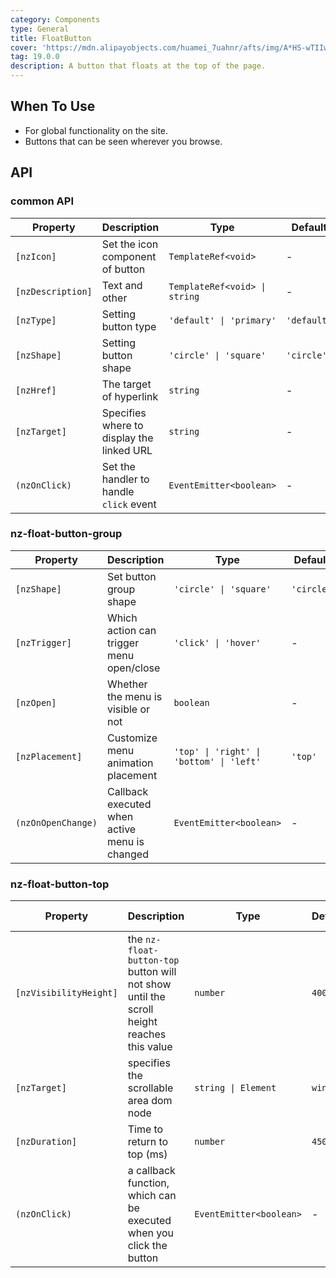 ```yaml
---
category: Components
type: General
title: FloatButton
cover: 'https://mdn.alipayobjects.com/huamei_7uahnr/afts/img/A*HS-wTIIwu0kAAAAAAAAAAAAADrJ8AQ/original'
tag: 19.0.0
description: A button that floats at the top of the page.
---
```


## When To Use

- For global functionality on the site.
- Buttons that can be seen wherever you browse.

## API

### common API

| Property          | Description                               | Type                          | Default     |
| ----------------- | ----------------------------------------- | ----------------------------- | ----------- |
| `[nzIcon]`        | Set the icon component of button          | `TemplateRef<void>`           | -           |
| `[nzDescription]` | Text and other                            | `TemplateRef<void> \| string` | -           |
| `[nzType]`        | Setting button type                       | `'default' \| 'primary'`      | `'default'` |
| `[nzShape]`       | Setting button shape                      | `'circle' \| 'square'`        | `'circle'`  |
| `[nzHref]`        | The target of hyperlink                   | `string`                      | -           |
| `[nzTarget]`      | Specifies where to display the linked URL | `string`                      | -           |
| `(nzOnClick)`     | Set the handler to handle `click` event   | `EventEmitter<boolean>`       | -           |

### nz-float-button-group

| Property           | Description                                   | Type                                     | Default    |
| ------------------ | --------------------------------------------- | ---------------------------------------- | ---------- |
| `[nzShape]`        | Set button group shape                        | `'circle' \| 'square'`                   | `'circle'` |
| `[nzTrigger]`      | Which action can trigger menu open/close      | `'click' \| 'hover'`                     | -          |
| `[nzOpen]`         | Whether the menu is visible or not            | `boolean`                                | -          |
| `[nzPlacement]`    | Customize menu animation placement            | `'top' \| 'right' \| 'bottom' \| 'left'` | `'top'`    |
| `(nzOnOpenChange)` | Callback executed when active menu is changed | `EventEmitter<boolean>`                  | -          |

### nz-float-button-top

| Property               | Description                                                                               | Type                    | Default  | Global Config |
| ---------------------- | ----------------------------------------------------------------------------------------- | ----------------------- | -------- | ------------- |
| `[nzVisibilityHeight]` | the `nz-float-button-top` button will not show until the scroll height reaches this value | `number`                | `400`    | ✅            |
| `[nzTarget]`           | specifies the scrollable area dom node                                                    | `string \| Element`     | `window` |
| `[nzDuration]`         | Time to return to top (ms)                                                                | `number`                | `450`    |
| `(nzOnClick)`          | a callback function, which can be executed when you click the button                      | `EventEmitter<boolean>` | -        |
